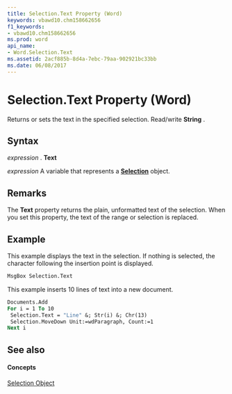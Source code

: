```yaml
---
title: Selection.Text Property (Word)
keywords: vbawd10.chm158662656
f1_keywords:
- vbawd10.chm158662656
ms.prod: word
api_name:
- Word.Selection.Text
ms.assetid: 2acf885b-8d4a-7ebc-79aa-902921bc33bb
ms.date: 06/08/2017
---
```



# Selection.Text Property (Word)

Returns or sets the text in the specified selection. Read/write  **String** .


## Syntax

 _expression_ . **Text**

 _expression_ A variable that represents a **[Selection](selection-object-word.md)** object.


## Remarks

The  **Text** property returns the plain, unformatted text of the selection. When you set this property, the text of the range or selection is replaced.


## Example

This example displays the text in the selection. If nothing is selected, the character following the insertion point is displayed.


```vb
MsgBox Selection.Text
```

This example inserts 10 lines of text into a new document.




```vb
Documents.Add 
For i = 1 To 10 
 Selection.Text = "Line" &; Str(i) &; Chr(13) 
 Selection.MoveDown Unit:=wdParagraph, Count:=1 
Next i
```


## See also


#### Concepts


[Selection Object](selection-object-word.md)

